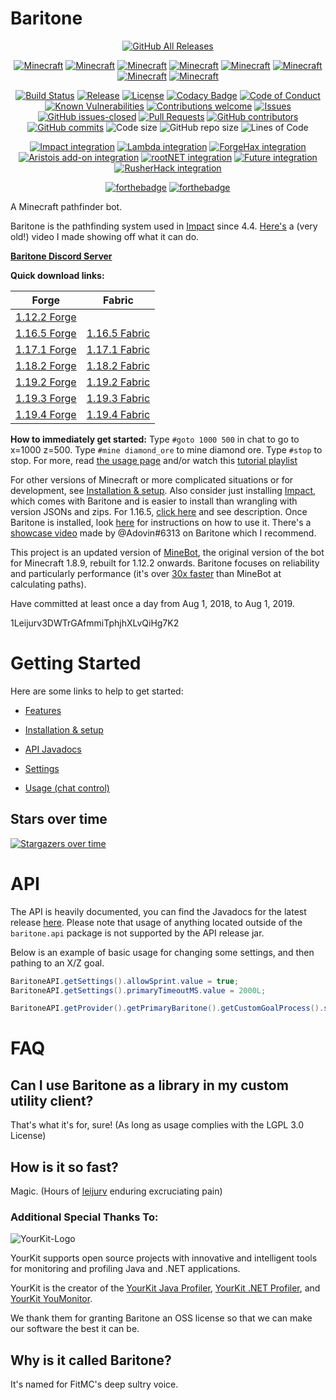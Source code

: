 # Baritone
<p align="center">
  <a href="https://github.com/cabaletta/baritone/releases/"><img src="https://img.shields.io/github/downloads/cabaletta/baritone/total.svg" alt="GitHub All Releases"/></a>
</p>

<p align="center">
  <a href="https://github.com/cabaletta/baritone/tree/master"><img src="https://img.shields.io/badge/MC-1.12.2-brightgreen.svg" alt="Minecraft"/></a>
  <a href="https://github.com/cabaletta/baritone/tree/1.13.2"><img src="https://img.shields.io/badge/MC-1.13.2-yellow.svg" alt="Minecraft"/></a>
  <a href="https://github.com/cabaletta/baritone/tree/1.14.4"><img src="https://img.shields.io/badge/MC-1.14.4-yellow.svg" alt="Minecraft"/></a>
  <a href="https://github.com/cabaletta/baritone/tree/1.15.2"><img src="https://img.shields.io/badge/MC-1.15.2-yellow.svg" alt="Minecraft"/></a>
  <a href="https://github.com/cabaletta/baritone/tree/1.16.5"><img src="https://img.shields.io/badge/MC-1.16.5-brightgreen.svg" alt="Minecraft"/></a>
  <a href="https://github.com/cabaletta/baritone/tree/1.17.1"><img src="https://img.shields.io/badge/MC-1.17.1-yellow.svg" alt="Minecraft"/></a>
  <a href="https://github.com/cabaletta/baritone/tree/1.18.2"><img src="https://img.shields.io/badge/MC-1.18.2-brightgreen.svg" alt="Minecraft"/></a>
  <a href="https://github.com/cabaletta/baritone/tree/1.19.3"><img src="https://img.shields.io/badge/MC-1.19.3-brightgreen.svg" alt="Minecraft"/></a>
</p>

<p align="center">
  <a href="https://travis-ci.com/cabaletta/baritone/"><img src="https://travis-ci.com/cabaletta/baritone.svg?branch=master" alt="Build Status"/></a>
  <a href="https://github.com/cabaletta/baritone/releases/"><img src="https://img.shields.io/github/release/cabaletta/baritone.svg" alt="Release"/></a>
  <a href="LICENSE"><img src="https://img.shields.io/badge/license-LGPL--3.0%20with%20anime%20exception-green.svg" alt="License"/></a>
  <a href="https://www.codacy.com/gh/cabaletta/baritone/dashboard?utm_source=github.com&amp;utm_medium=referral&amp;utm_content=cabaletta/baritone&amp;utm_campaign=Badge_Grade"><img src="https://app.codacy.com/project/badge/Grade/cadab857dab049438b6e28b3cfc5570e" alt="Codacy Badge"/></a>
  <a href="https://github.com/cabaletta/baritone/blob/master/CODE_OF_CONDUCT.md"><img src="https://img.shields.io/badge/%E2%9D%A4-code%20of%20conduct-blue.svg?style=flat" alt="Code of Conduct"/></a>
  <a href="https://snyk.io/test/github/cabaletta/baritone?targetFile=build.gradle"><img src="https://snyk.io/test/github/cabaletta/baritone/badge.svg?targetFile=build.gradle" alt="Known Vulnerabilities"/></a>
  <a href="https://github.com/cabaletta/baritone/issues/"><img src="https://img.shields.io/badge/contributions-welcome-brightgreen.svg?style=flat" alt="Contributions welcome"/></a>
  <a href="https://github.com/cabaletta/baritone/issues/"><img src="https://img.shields.io/github/issues/cabaletta/baritone.svg" alt="Issues"/></a>
  <a href="https://github.com/cabaletta/baritone/issues?q=is%3Aissue+is%3Aclosed"><img src="https://img.shields.io/github/issues-closed/cabaletta/baritone.svg" alt="GitHub issues-closed"/></a>
  <a href="https://github.com/cabaletta/baritone/pulls/"><img src="https://img.shields.io/github/issues-pr/cabaletta/baritone.svg" alt="Pull Requests"/></a>
  <a href="https://github.com/cabaletta/baritone/graphs/contributors/"><img src="https://img.shields.io/github/contributors/cabaletta/baritone.svg" alt="GitHub contributors"/></a>
  <a href="https://github.com/cabaletta/baritone/commit/"><img src="https://img.shields.io/github/commits-since/cabaletta/baritone/v1.0.0.svg" alt="GitHub commits"/></a>
  <img src="https://img.shields.io/github/languages/code-size/cabaletta/baritone.svg" alt="Code size"/>
  <img src="https://img.shields.io/github/repo-size/cabaletta/baritone.svg" alt="GitHub repo size"/>
  <img src="https://tokei.rs/b1/github/cabaletta/baritone?category=code" alt="Lines of Code"/>
</p>

<p align="center">
  <a href="https://impactclient.net/"><img src="https://img.shields.io/badge/Impact%20integration-v1.2.14%20/%20v1.3.8%20/%20v1.4.6%20/%20v1.5.3%20/%20v1.6.3-brightgreen.svg" alt="Impact integration"/></a>
  <a href="https://github.com/lambda-client/lambda"><img src="https://img.shields.io/badge/Lambda%20integration-v1.2.17-brightgreen.svg" alt="Lambda integration"/></a>
  <a href="https://github.com/fr1kin/ForgeHax/"><img src="https://img.shields.io/badge/ForgeHax%20%22integration%22-scuffed-yellow.svg" alt="ForgeHax integration"/></a>
  <a href="https://aristois.net/"><img src="https://img.shields.io/badge/Aristois%20add--on%20integration-v1.6.3-green.svg" alt="Aristois add-on integration"/></a>
  <a href="https://rootnet.dev/"><img src="https://img.shields.io/badge/rootNET%20integration-v1.2.14-green.svg" alt="rootNET integration"/></a>
  <a href="https://futureclient.net/"><img src="https://img.shields.io/badge/Future%20integration-v1.2.12%20%2F%20v1.3.6%20%2F%20v1.4.4-red" alt="Future integration"/></a>
  <a href="https://rusherhack.org/"><img src="https://img.shields.io/badge/RusherHack%20integration-v1.2.14-green" alt="RusherHack integration"/></a>
</p>

<p align="center">
  <a href="http://forthebadge.com/"><img src="https://forthebadge.com/images/badges/built-with-swag.svg" alt="forthebadge"/></a>
  <a href="http://forthebadge.com/"><img src="https://forthebadge.com/images/badges/mom-made-pizza-rolls.svg" alt="forthebadge"/></a>
</p>

A Minecraft pathfinder bot.

Baritone is the pathfinding system used in [Impact](https://impactclient.net/) since 4.4. [Here's](https://www.youtube.com/watch?v=StquF69-_wI) a (very old!) video I made showing off what it can do.

[**Baritone Discord Server**](http://discord.gg/s6fRBAUpmr)

**Quick download links:**

| Forge                                                                                                         | Fabric                                                                                                        |
|---------------------------------------------------------------------------------------------------------------|---------------------------------------------------------------------------------------------------------------|
| [1.12.2 Forge](https://github.com/cabaletta/baritone/releases/download/v1.2.17/baritone-api-forge-1.2.17.jar) |                                                                                                               |
| [1.16.5 Forge](https://github.com/cabaletta/baritone/releases/download/v1.6.4/baritone-api-forge-1.6.4.jar)   | [1.16.5 Fabric](https://github.com/cabaletta/baritone/releases/download/v1.6.4/baritone-api-fabric-1.6.4.jar) |
| [1.17.1 Forge](https://github.com/cabaletta/baritone/releases/download/v1.7.3/baritone-api-forge-1.7.3.jar)   | [1.17.1 Fabric](https://github.com/cabaletta/baritone/releases/download/v1.7.3/baritone-api-fabric-1.7.3.jar) |
| [1.18.2 Forge](https://github.com/cabaletta/baritone/releases/download/v1.8.4/baritone-api-forge-1.8.4.jar)   | [1.18.2 Fabric](https://github.com/cabaletta/baritone/releases/download/v1.8.4/baritone-api-fabric-1.8.4.jar) |
| [1.19.2 Forge](https://github.com/cabaletta/baritone/releases/download/v1.9.4/baritone-api-forge-1.9.4.jar)   | [1.19.2 Fabric](https://github.com/cabaletta/baritone/releases/download/v1.9.4/baritone-api-fabric-1.9.4.jar) |
| [1.19.3 Forge](https://github.com/cabaletta/baritone/releases/download/v1.9.1/baritone-api-forge-1.9.1.jar)   | [1.19.3 Fabric](https://github.com/cabaletta/baritone/releases/download/v1.9.1/baritone-api-fabric-1.9.1.jar) |
| [1.19.4 Forge](https://github.com/cabaletta/baritone/releases/download/v1.9.3/baritone-api-forge-1.9.3.jar)   | [1.19.4 Fabric](https://github.com/cabaletta/baritone/releases/download/v1.9.3/baritone-api-fabric-1.9.3.jar) |

**How to immediately get started:** Type `#goto 1000 500` in chat to go to x=1000 z=500. Type `#mine diamond_ore` to mine diamond ore. Type `#stop` to stop. For more, read [the usage page](USAGE.md) and/or watch this [tutorial playlist](https://www.youtube.com/playlist?list=PLnwnJ1qsS7CoQl9Si-RTluuzCo_4Oulpa)

For other versions of Minecraft or more complicated situations or for development, see [Installation & setup](SETUP.md). Also consider just installing [Impact](https://impactclient.net/), which comes with Baritone and is easier to install than wrangling with version JSONs and zips. For 1.16.5, [click here](https://www.youtube.com/watch?v=_4eVJ9Qz2J8) and see description. Once Baritone is installed, look [here](USAGE.md) for instructions on how to use it. There's a [showcase video](https://youtu.be/CZkLXWo4Fg4) made by @Adovin#6313 on Baritone which I recommend.

This project is an updated version of [MineBot](https://github.com/leijurv/MineBot/),
the original version of the bot for Minecraft 1.8.9, rebuilt for 1.12.2 onwards. Baritone focuses on reliability and particularly performance (it's over [30x faster](https://github.com/cabaletta/baritone/pull/180#issuecomment-423822928) than MineBot at calculating paths).

Have committed at least once a day from Aug 1, 2018, to Aug 1, 2019.

1Leijurv3DWTrGAfmmiTphjhXLvQiHg7K2

# Getting Started

Here are some links to help to get started:

- [Features](FEATURES.md)

- [Installation & setup](SETUP.md)

- [API Javadocs](https://baritone.leijurv.com/)

- [Settings](https://baritone.leijurv.com/baritone/api/Settings.html#field.detail)

- [Usage (chat control)](USAGE.md)

## Stars over time

[![Stargazers over time](https://starchart.cc/cabaletta/baritone.svg)](https://starchart.cc/cabaletta/baritone)

# API

The API is heavily documented, you can find the Javadocs for the latest release [here](https://baritone.leijurv.com/).
Please note that usage of anything located outside of the ``baritone.api`` package is not supported by the API release
jar.

Below is an example of basic usage for changing some settings, and then pathing to an X/Z goal.

```java
BaritoneAPI.getSettings().allowSprint.value = true;
BaritoneAPI.getSettings().primaryTimeoutMS.value = 2000L;

BaritoneAPI.getProvider().getPrimaryBaritone().getCustomGoalProcess().setGoalAndPath(new GoalXZ(10000, 20000));
```

# FAQ

## Can I use Baritone as a library in my custom utility client?

That's what it's for, sure! (As long as usage complies with the LGPL 3.0 License)

## How is it so fast?

Magic. (Hours of [leijurv](https://github.com/leijurv/) enduring excruciating pain)

### Additional Special Thanks To:

![YourKit-Logo](https://www.yourkit.com/images/yklogo.png)

YourKit supports open source projects with innovative and intelligent tools for monitoring and profiling Java and .NET applications.

YourKit is the creator of the [YourKit Java Profiler](https://www.yourkit.com/java/profiler/), [YourKit .NET Profiler](https://www.yourkit.com/.net/profiler/), and [YourKit YouMonitor](https://www.yourkit.com/youmonitor/).

We thank them for granting Baritone an OSS license so that we can make our software the best it can be.

## Why is it called Baritone?

It's named for FitMC's deep sultry voice.
